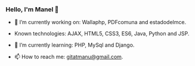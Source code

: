 ### Hello, I'm Manel 👋

- 🔭 I’m currently working on: Wallaphp, PDFcomuna and estadodelmce.

- Known technologies: AJAX, HTML5, CSS3, ES6, Java, Python and JSP.

- 🌱 I’m currently learning: PHP, MySql and Django.

- 📫 How to reach me: gitatmanu@gmail.com.


<!--
**gitatmanu/gitatmanu** is a ✨ _special_ ✨ repository because its `README.md` (this file) appears on your GitHub profile.

Here are some ideas to get you started:

- 🔭 I’m currently working on ...
- 🌱 I’m currently learning ...
- 👯 I’m looking to collaborate on ...
- 🤔 I’m looking for help with ...
- 💬 Ask me about ...
- 📫 How to reach me: ...
- 😄 Pronouns: ...
- ⚡ Fun fact: ...
-->
